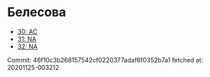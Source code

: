 # Белесова
- [30: AC](30.md)
- [31: NA](31.md)
- [32: NA](32.md)

Commit: 46f10c3b268157542cf0220377adaf6f0352b7a1
 fetched at: 20201125-003212
